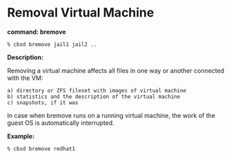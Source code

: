 # Removal Virtual Machine

**command: bremove**

```
% cbsd bremove jail1 jail2 ..
```
**Description:**

Removing a virtual machine affects all files in one way or another connected with the VM:

    a) directory or ZFS fileset with images of virtual machine
    b) statistics and the description of the virtual machine
    c) snapshots, if it was

In case when bremove runs on a running virtual machine, the work of the guest OS is automatically interrupted.

**Example:**

```
% cbsd bremove redhat1
```
